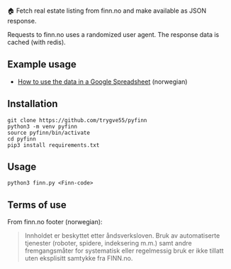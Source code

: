 🏠 Fetch real estate listing from finn.no and make available as JSON response.

Requests to finn.no uses a randomized user agent. The response data is cached (with redis).

## Example usage
- [How to use the data in a Google Spreadsheet](https://medium.com/@nikolaik/samle-boligannonser-fra-finn-no-i-et-regneark-med-google-sheets-d0e4fd2ae19f) (norwegian)

## Installation

    git clone https://github.com/trygve55/pyfinn
    python3 -m venv pyfinn
    source pyfinn/bin/activate
    cd pyfinn
    pip3 install requirements.txt

## Usage
    python3 finn.py <Finn-code>

## Terms of use
From finn.no footer (norwegian):
> Innholdet er beskyttet etter åndsverksloven. Bruk av automatiserte tjenester (roboter, spidere, indeksering m.m.) samt andre fremgangsmåter for systematisk eller regelmessig bruk er ikke tillatt uten eksplisitt samtykke fra FINN.no.
